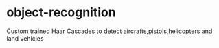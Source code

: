 # object-recognition
Custom trained Haar Cascades to detect aircrafts,pistols,helicopters and land vehicles
